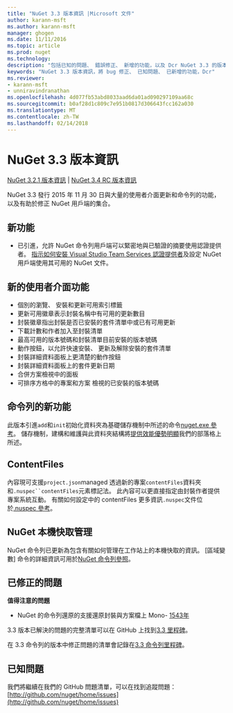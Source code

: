 ```yaml
---
title: "NuGet 3.3 版本資訊 |Microsoft 文件"
author: karann-msft
ms.author: karann-msft
manager: ghogen
ms.date: 11/11/2016
ms.topic: article
ms.prod: nuget
ms.technology: 
description: "包括已知的問題、 錯誤修正、 新增的功能，以及 Dcr NuGet 3.3 的版本資訊。"
keywords: "NuGet 3.3 版本資訊，將 bug 修正、 已知問題、 已新增的功能，Dcr"
ms.reviewer:
- karann-msft
- unniravindranathan
ms.openlocfilehash: 4d077fb53abd8033aad6da01ad090297109aa68c
ms.sourcegitcommit: b0af28d1c809c7e951b0817d306643fcc162a030
ms.translationtype: MT
ms.contentlocale: zh-TW
ms.lasthandoff: 02/14/2018
---
```

# <a name="nuget-33-release-notes"></a>NuGet 3.3 版本資訊

[NuGet 3.2.1 版本資訊](../release-notes/nuget-3.2.1.md) | [NuGet 3.4 RC 版本資訊](../release-notes/nuget-3.4-RC.md)

NuGet 3.3 發行 2015 年 11 月 30 日與大量的使用者介面更新和命令列的功能，以及有助於修正 NuGet 用戶端的集合。

## <a name="new-features"></a>新功能

* 已引進，允許 NuGet 命令列用戶端可以緊密地與已驗證的摘要使用認證提供者。 [指示如何安裝 Visual Studio Team Services 認證提供者](../api/nuget-exe-credential-providers.md)及設定 NuGet 用戶端使用其可用的 NuGet 文件。

## <a name="new-user-interface-features"></a>新的使用者介面功能

* 個別的瀏覽、 安裝和更新可用索引標籤
* 更新可用徽章表示封裝名稱中有可用的更新數目
* 封裝徽章指出封裝是否已安裝的套件清單中或已有可用更新
* 下載計數和作者加入至封裝清單
* 最高可用的版本號碼和封裝清單目前安裝的版本號碼
* 動作按鈕，以允許快速安裝、 更新及解除安裝的套件清單
* 封裝詳細資料面板上更清楚的動作按鈕
* 封裝詳細資料面板上的套件更新日期
* 合併方案檢視中的面板
* 可排序方格中的專案和方案 檢視的已安裝的版本號碼

## <a name="new-command-line-features"></a>命令列的新功能

此版本引進`add`和`init`初始化資料夾為基礎儲存機制中所述的命令[nuget.exe 參考](../tools/nuget-exe-cli-reference.md)。 儲存機制，建構和維護與此資料夾結構將[提供效能優勢明顯](http://blog.nuget.org/20150922/Accelerate-Package-Source.html)我們的部落格上所述。

## <a name="contentfiles"></a>ContentFiles

內容現可支援`project.json`managed 透過新的專案`contentFiles`資料夾和`.nuspec``contentFiles`元素標記法。  此內容可以更直接指定由封裝作者提供專案系統互動。  有關如何設定中的 contentFiles 更多資訊`.nuspec`文件位於[.nuspec 參考](../reference/nuspec.md)。

## <a name="nuget-locals-cache-management"></a>NuGet 本機快取管理

NuGet 命令列已更新為包含有關如何管理在工作站上的本機快取的資訊。  [區域變數] 命令的詳細資訊可用於[NuGet 命令列參照](../tools/cli-ref-locals.md)。

## <a name="fixed-issues"></a>已修正的問題

**值得注意的問題**

* NuGet 的命令列還原的支援還原封裝與方案檔上 Mono- [1543年](https://github.com/NuGet/Home/issues/1543)

3.3 版本已解決的問題的完整清單可以在 GitHub 上找到[3.3 里程碑](https://github.com/NuGet/Home/issues?q=is%3Aissue+milestone%3A3.3.0+is%3Aclosed)。

在 3.3 命令列的版本中修正問題的清單會記錄在[3.3 命令列里程碑](https://github.com/NuGet/Home/issues?q=is%3Aissue+is%3Aclosed+milestone%3A3.3.0-commandline)。

## <a name="known-issues"></a>已知問題

我們將繼續在我們的 GitHub 問題清單，可以在找到追蹤問題： [http://github.com/nuget/home/issues](http://github.com/nuget/home/issues)